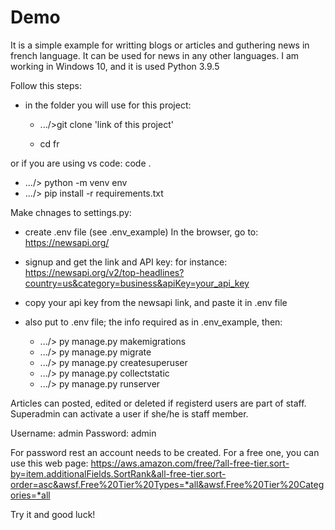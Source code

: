 # Demo

It is a simple example for writting blogs or articles and guthering news in french language. It can be used for news in any other languages. I am working in Windows 10, and it is used Python 3.9.5

Follow this steps:

- in the folder you will use for this project:

  - .../>git clone 'link of this project'

  - cd fr

or if you are using vs code: code .

- .../> python -m venv env
- .../> pip install -r requirements.txt

Make chnages to settings.py:

- create .env file (see .env_example)
  In the browser, go to: https://newsapi.org/

- signup and get the link and API key:
  for instance:
  https://newsapi.org/v2/top-headlines?country=us&category=business&apiKey=your_api_key

- copy your api key from the newsapi link, and paste it in .env file
- also put to .env file; the info required as in .env_example, then:

  - .../> py manage.py makemigrations
  - .../> py manage.py migrate
  - .../> py manage.py createsuperuser
  - .../> py manage.py collectstatic
  - .../> py manage.py runserver

Articles can posted, edited or deleted if registerd users are part of staff. Superadmin can activate a user if she/he is staff member.

Username: admin
Password: admin

For password rest an account needs to be created. For a free one, you can use this web page:
https://aws.amazon.com/free/?all-free-tier.sort-by=item.additionalFields.SortRank&all-free-tier.sort-order=asc&awsf.Free%20Tier%20Types=*all&awsf.Free%20Tier%20Categories=*all

Try it and good luck!

